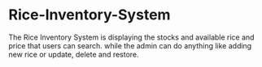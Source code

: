 # Rice-Inventory-System
The Rice Inventory System is displaying the stocks and available rice and price that users can search. while the admin can do anything like adding new rice or update, delete and restore.
